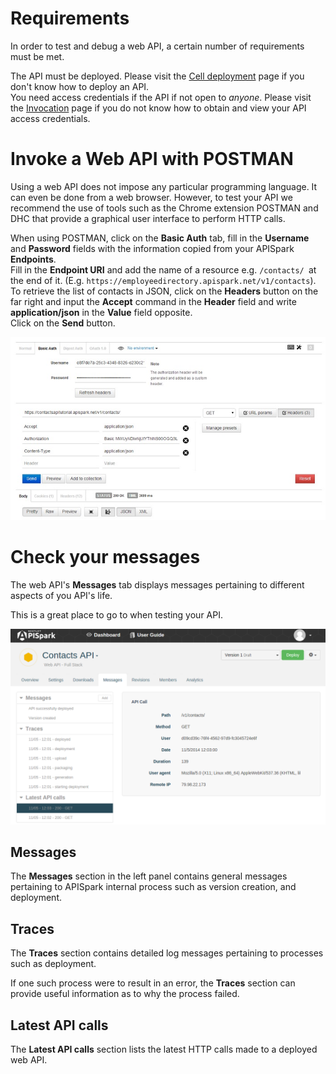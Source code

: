 # Requirements

In order to test and debug a web API, a certain number of requirements must be met.

The API must be deployed. Please visit the [Cell deployment](technical-resources/apispark/guide/explore/cell-deployment "Cell deployment") page if you don't know how to deploy an API.  
You need access credentials if the API if not open to *anyone*. Please visit the [Invocation](technical-resources/apispark/guide/publish/publish/invocation "Invocation") page if you do not know how to obtain and view your API access credentials.

# Invoke a Web API with POSTMAN

Using a web API does not impose any particular programming language. It can even be done from a web browser. However, to test your API we recommend the use of tools such as the Chrome extension POSTMAN and DHC that provide a graphical user interface to perform HTTP calls.

When using POSTMAN, click on the **Basic Auth** tab, fill in the **Username** and **Password** fields with the information copied from your APISpark **Endpoints**.  
Fill in the **Endpoint URI** and add the name of a resource e.g. `/contacts/ `at the end of it. (E.g. `https://employeedirectory.apispark.net/v1/contacts`).  
To retrieve the list of contacts in JSON, click on the **Headers** button on the far right and input the **Accept** command in the **Header** field and write **application/json** in the **Value** field opposite.  
Click on the **Send** button.

![POSTMAN](images/postman.jpg "POSTMAN")

# Check your messages

The web API's **Messages** tab displays messages pertaining to different aspects of you API's life.

This is a great place to go to when testing your API.

![Messages](images/messages.png "Messages")

## Messages

The **Messages** section in the left panel contains general messages pertaining to APISpark internal process such as version creation, and deployment.

## Traces

The **Traces** section contains detailed log messages pertaining to processes such as deployment.

If one such process were to result in an error, the **Traces** section can provide useful information as to why the process failed.

## Latest API calls

The **Latest API calls** section lists the latest HTTP calls made to a deployed web API.

